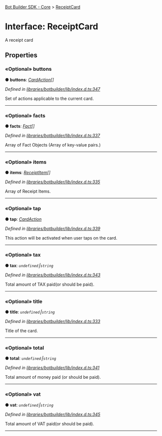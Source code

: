 [Bot Builder SDK - Core](../README.md) > [ReceiptCard](../interfaces/botbuilder.receiptcard.md)



# Interface: ReceiptCard


A receipt card


## Properties
<a id="buttons"></a>

### «Optional» buttons

**●  buttons**:  *[CardAction](botbuilder.cardaction.md)[]* 

*Defined in [libraries/botbuilder/lib/index.d.ts:347](https://github.com/Microsoft/botbuilder-js/blob/a28edbb/libraries/botbuilder/lib/index.d.ts#L347)*



Set of actions applicable to the current card.




___

<a id="facts"></a>

### «Optional» facts

**●  facts**:  *[Fact](botbuilder.fact.md)[]* 

*Defined in [libraries/botbuilder/lib/index.d.ts:337](https://github.com/Microsoft/botbuilder-js/blob/a28edbb/libraries/botbuilder/lib/index.d.ts#L337)*



Array of Fact Objects (Array of key-value pairs.)




___

<a id="items"></a>

### «Optional» items

**●  items**:  *[ReceiptItem](botbuilder.receiptitem.md)[]* 

*Defined in [libraries/botbuilder/lib/index.d.ts:335](https://github.com/Microsoft/botbuilder-js/blob/a28edbb/libraries/botbuilder/lib/index.d.ts#L335)*



Array of Receipt Items.




___

<a id="tap"></a>

### «Optional» tap

**●  tap**:  *[CardAction](botbuilder.cardaction.md)* 

*Defined in [libraries/botbuilder/lib/index.d.ts:339](https://github.com/Microsoft/botbuilder-js/blob/a28edbb/libraries/botbuilder/lib/index.d.ts#L339)*



This action will be activated when user taps on the card.




___

<a id="tax"></a>

### «Optional» tax

**●  tax**:  *`undefined`⎮`string`* 

*Defined in [libraries/botbuilder/lib/index.d.ts:343](https://github.com/Microsoft/botbuilder-js/blob/a28edbb/libraries/botbuilder/lib/index.d.ts#L343)*



Total amount of TAX paid(or should be paid).




___

<a id="title"></a>

### «Optional» title

**●  title**:  *`undefined`⎮`string`* 

*Defined in [libraries/botbuilder/lib/index.d.ts:333](https://github.com/Microsoft/botbuilder-js/blob/a28edbb/libraries/botbuilder/lib/index.d.ts#L333)*



Title of the card.




___

<a id="total"></a>

### «Optional» total

**●  total**:  *`undefined`⎮`string`* 

*Defined in [libraries/botbuilder/lib/index.d.ts:341](https://github.com/Microsoft/botbuilder-js/blob/a28edbb/libraries/botbuilder/lib/index.d.ts#L341)*



Total amount of money paid (or should be paid).




___

<a id="vat"></a>

### «Optional» vat

**●  vat**:  *`undefined`⎮`string`* 

*Defined in [libraries/botbuilder/lib/index.d.ts:345](https://github.com/Microsoft/botbuilder-js/blob/a28edbb/libraries/botbuilder/lib/index.d.ts#L345)*



Total amount of VAT paid(or should be paid).




___


